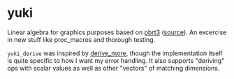 # yuki

Linear algebra for graphics purposes based on [pbrt3](http://www.pbr-book.org/) ([source](https://github.com/mmp/pbrt-v3)). An excercise in new stuff like proc_macros and thorough testing.

`yuki_derive` was inspired by [derive_more](https://github.com/JelteF/derive_more), though the implementation itself is quite specific to how I want my error handling. It also supports "deriving" ops with scalar values as well as other "vectors" of matching dimensions.

